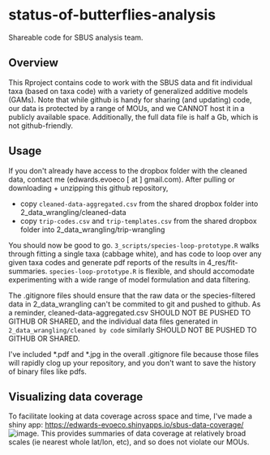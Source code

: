 # status-of-butterflies-analysis
Shareable code for SBUS analysis team.

## Overview
This Rproject contains code to work with the SBUS data and fit individual taxa (based on taxa code) with a variety of generalized additive models (GAMs). 
Note that while github is handy for sharing (and updating) code, our data is protected by a range of MOUs, and we CANNOT host it in a publicly available space.
Additionally, the full data file is half a Gb, which is not github-friendly. 

## Usage

If you don't already have access to the dropbox folder with the cleaned data, contact me (edwards.evoeco [ at ] gmail.com). 
After pulling or downloading + unzipping this github repository, 
 - copy `cleaned-data-aggregated.csv` from the shared dropbox folder into 2_data_wrangling/cleaned-data
 - copy `trip-codes.csv` and `trip-templates.csv` from the shared dropbox folder into 2_data_wrangling/trip-wrangling

You should now be good to go. `3_scripts/species-loop-prototype.R` walks through fitting a single taxa (cabbage white),
and has code to loop over any given taxa codes and generate pdf reports of the results in 4_res/fit-summaries. `species-loop-prototype.R`
is flexible, and should accomodate experimenting with a wide range of model formulation and data filtering.

The .gitignore files should ensure that the raw data or the species-filtered data in 2_data_wrangling can't be commited to git and pushed to github. As a reminder, cleaned-data-aggregated.csv SHOULD NOT BE PUSHED TO GITHUB OR SHARED, and the individual data files generated in `2_data_wrangling/cleaned by code` similarly SHOULD NOT BE PUSHED TO GITHUB OR SHARED.

I've included *.pdf and *.jpg in the overall .gitignore file because those files will rapidly clog up your repository, and you don't want to save the history of binary files like pdfs.

## Visualizing data coverage

To facilitate looking at data coverage across space and time, I've made a shiny app: https://edwards-evoeco.shinyapps.io/sbus-data-coverage/
![image](https://user-images.githubusercontent.com/13240120/207097545-d827a459-1341-495a-bbbf-7df60b6cbf98.png). This provides summaries of data coverage at relatively broad scales (ie nearest whole lat/lon, etc), and so does not violate our MOUs. 
